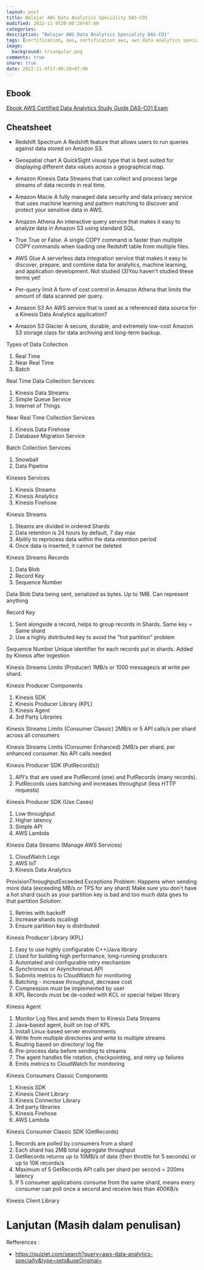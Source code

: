 ```yaml
---
layout: post
title: Belajar AWS Data Analytics Speciality DAS-CO1
modified: 2022-11-9T20:00:28+07:00
categories:
description: "Belajar AWS Data Analytics Speciality DAS-CO1"
tags: [certification, aws, certification aws, aws data analytics speciality]
image:
  background: triangular.png
comments: true
share: true
date: 2022-11-9T17:00:28+07:00
---
```


## Ebook 
[Ebook AWS Certified Data Analytics Study Guide DAS-C01 Exam](http://danigunawan.github.io/download/ebook_aws_certified_data_analytics_study_guide_specialty_das_c01_exam.pdf) 

## Cheatsheet

- Redshift Spectrum
A Redshift feature that allows users to run queries against data stored on Amazon S3.

- Geospatial chart
A QuickSight visual type that is best suited for displaying different data values across a geographical map.

- Amazon Kinesis
Data Streams that can collect and process large streams of data records in real time.

- Amazon Macie
A fully managed data security and data privacy service that uses machine learning and pattern matching to discover and protect your sensitive data in AWS.

- Amazon Athena
An interactive query service that makes it easy to analyze data in Amazon S3 using standard SQL.

- True
True or False. A single COPY command is faster than multiple COPY commands when loading one Redshift table from multiple files.

- AWS Glue
A serverless data integration service that makes it easy to discover, prepare, and combine data for analytics, machine learning, and application development.
Not studied (3)You haven't studied these terms yet!

- Per-query limit
A form of cost control in Amazon Athena that limits the amount of data scanned per query.

- Amazon S3
An AWS service that is used as a referenced data source for a Kinesis Data Analytics application?

- Amazon S3 Glacier
A secure, durable, and extremely low-cost Amazon S3 storage class for data archiving and long-term backup.

Types of Data Collection
1. Real Time
2. Near Real Time
3. Batch

Real Time Data Collection Services
1. Kinesis Data Streams
2. Simple Queue Service
3. Internet of Things

Near Real Time Collection Services
1. Kinesis Data Firehose
2. Database Migration Service

Batch Collection Services
1. Snowball
2. Data Pipeline

Kineses Services
1. Kinesis Streams
2. Kinesis Analytics
3. Kinesis Firehose

Kinesis Streams
1. Steams are divided in ordered Shards
2. Data retention is 24 hours by default, 7 day max
3. Ability to reprocess data within the data retention period
4. Once data is inserted, it cannot be deleted

Kinesis Streams Records
1. Data Blob
2. Record Key
3. Sequence Number

Data Blob
Data being sent, serialized as bytes. Up to 1MB. Can represent anything

Record Key
1. Sent alongside a record, helps to group records in Shards. Same key = Same shard
2. Use a highly distributed key to avoid the "hot partition" problem

Sequence Number
Unique identifier for each records put in shards. Added by Kinesis after ingestion

Kinesis Streams Limits (Producer)
1MB/s or 1000 messages/s at write per shard.

Kinesis Producer Components
1. Kinesis SDK
2. Kinesis Producer Library (KPL)
3. Kinesis Agent
4. 3rd Party Libraries

Kinesis Streams Limits (Consumer Classic)
2MB/s or 5 API calls/s per shard across all consumers

Kinesis Streams Limits (Consumer Enhanced)
2MB/s per shard, per enhanced consumer. No API calls needed

Kinesis Producer SDK (PutRecord(s))
1. API's that are used are PutRecord (one) and PutRecords (many records).
2. PutRecords uses batching and increases throughput (less HTTP requests)

Kinesis Producer SDK (Use Cases)
1. Low throughput
2. Higher latency
3. Simple API
4. AWS Lambda

Kinesis Data Streams (Manage AWS Services)
1. CloudWatch Logs
2. AWS IoT
3. Kinesis Data Analytics

ProvisionThroughputExceeded Exceptions
Problem:
Happens when sending more data (exceeding MB/s or TPS for any shard)
Make sure you don't have a hot shard (such as your partition key is bad and too much data goes to that partition
Solution:
1. Retries with backoff
2. Increase shards (scaling)
3. Ensure partition key is distributed

Kinesis Producer Library (KPL)
1. Easy to use highly configurable C++/Java library
2. Used for building high performance, long-running producers
3. Automated and configurable retry mechanism
4. Synchronous or Asynchronous API
5. Submits metrics to CloudWatch for monitoring
6. Batching - increase throughput, decrease cost
7. Compression must be implemented by user
8. KPL Records must be de-coded with KCL or special helper library

Kinesis Agent
1. Monitor Log files and sends them to Kinesis Data Streams
2. Java-based agent, built on top of KPL
3. Install Linux-based server environments
4. Write from multiple directories and write to multiple streams
5. Routing based on directory/ log file
6. Pre-process data before sending to streams
7. The agent handles file rotation, checkpointing, and retry up failures
8. Emits metrics to CloudWatch for monitoring

Kinesis Consumers Classic Components
1. Kinesis SDK
2. Kinesis Client Library
3. Kinesis Connector Library
4. 3rd party libraries
5. Kinesis Firehose
7. AWS Lambda

Kinesis Consumer Classic SDK (GetRecords)
1. Records are polled by consumers from a shard
2. Each shard has 2MB total aggregate throughput
3. GetRecords returns up to 10MB/s of data (then throttle for 5 seconds) or up to 10K records/s
4. Maximum of 5 GetRecords API calls per shard per second = 200ms latency
5. If 5 consumer applications consume from the same shard, means every consumer can poll once a second and receive less than 400KB/s

Kinesis Client Library


# Lanjutan (Masih dalam penulisan)

Refferences : 
- https://quizlet.com/search?query=aws-data-analytics-specialty&type=sets&useOriginal=
